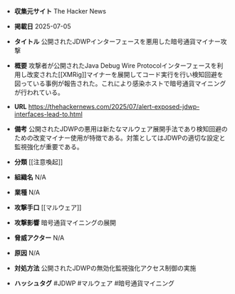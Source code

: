 - **収集元サイト**
The Hacker News

- **掲載日**
2025-07-05

- **タイトル**
公開されたJDWPインターフェースを悪用した暗号通貨マイナー攻撃

- **概要**
攻撃者が公開されたJava Debug Wire Protocolインターフェースを利用し改変された[[XMRig]]マイナーを展開してコード実行を行い検知回避を図っている事例が報告された。これにより感染ホストで暗号通貨マイニングが行われている。

- **URL**
https://thehackernews.com/2025/07/alert-exposed-jdwp-interfaces-lead-to.html

- **備考**
公開されたJDWPの悪用は新たなマルウェア展開手法であり検知回避のための改変マイナー使用が特徴である。対策としてはJDWPの適切な設定と監視強化が重要である。

- **分類**
[[注意喚起]]

- **組織名**
N/A

- **業種**
N/A

- **攻撃手口**
[[マルウェア]]

- **攻撃影響**
暗号通貨マイニングの展開

- **脅威アクター**
N/A

- **原因**
N/A

- **対処方法**
公開されたJDWPの無効化監視強化アクセス制御の実施

- **ハッシュタグ**
#JDWP #マルウェア #暗号通貨マイニング
